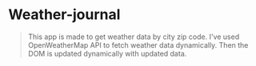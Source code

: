 # Weather-journal
> This app is made to get weather data by city zip code.
> I've used OpenWeatherMap API to fetch weather data dynamically.
> Then the DOM is updated dynamically with updated data.
